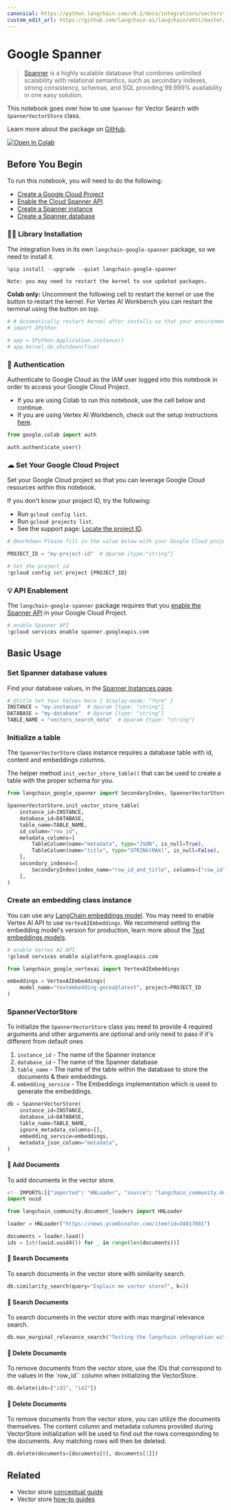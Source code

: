 ```yaml
---
canonical: https://python.langchain.com/v0.2/docs/integrations/vectorstores/google_spanner/
custom_edit_url: https://github.com/langchain-ai/langchain/edit/master/docs/docs/integrations/vectorstores/google_spanner.ipynb
---
```


# Google Spanner
> [Spanner](https://cloud.google.com/spanner) is a highly scalable database that combines unlimited scalability with relational semantics, such as secondary indexes, strong consistency, schemas, and SQL providing 99.999% availability in one easy solution.

This notebook goes over how to use `Spanner` for Vector Search with `SpannerVectorStore` class.

Learn more about the package on [GitHub](https://github.com/googleapis/langchain-google-spanner-python/).

[![Open In Colab](https://colab.research.google.com/assets/colab-badge.svg)](https://colab.research.google.com/github/googleapis/langchain-google-spanner-python/blob/main/docs/vector_store.ipynb)

## Before You Begin

To run this notebook, you will need to do the following:

 * [Create a Google Cloud Project](https://developers.google.com/workspace/guides/create-project)
 * [Enable the Cloud Spanner API](https://console.cloud.google.com/flows/enableapi?apiid=spanner.googleapis.com)
 * [Create a Spanner instance](https://cloud.google.com/spanner/docs/create-manage-instances)
 * [Create a Spanner database](https://cloud.google.com/spanner/docs/create-manage-databases)

### 🦜🔗 Library Installation
The integration lives in its own `langchain-google-spanner` package, so we need to install it.


```python
%pip install --upgrade --quiet langchain-google-spanner
```
```output
Note: you may need to restart the kernel to use updated packages.
```
**Colab only:** Uncomment the following cell to restart the kernel or use the button to restart the kernel. For Vertex AI Workbench you can restart the terminal using the button on top.


```python
# # Automatically restart kernel after installs so that your environment can access the new packages
# import IPython

# app = IPython.Application.instance()
# app.kernel.do_shutdown(True)
```

### 🔐 Authentication
Authenticate to Google Cloud as the IAM user logged into this notebook in order to access your Google Cloud Project.

* If you are using Colab to run this notebook, use the cell below and continue.
* If you are using Vertex AI Workbench, check out the setup instructions [here](https://github.com/GoogleCloudPlatform/generative-ai/tree/main/setup-env).


```python
from google.colab import auth

auth.authenticate_user()
```

### ☁ Set Your Google Cloud Project
Set your Google Cloud project so that you can leverage Google Cloud resources within this notebook.

If you don't know your project ID, try the following:

* Run `gcloud config list`.
* Run `gcloud projects list`.
* See the support page: [Locate the project ID](https://support.google.com/googleapi/answer/7014113).


```python
# @markdown Please fill in the value below with your Google Cloud project ID and then run the cell.

PROJECT_ID = "my-project-id"  # @param {type:"string"}

# Set the project id
!gcloud config set project {PROJECT_ID}
```

### 💡 API Enablement
The `langchain-google-spanner` package requires that you [enable the Spanner API](https://console.cloud.google.com/flows/enableapi?apiid=spanner.googleapis.com) in your Google Cloud Project.


```python
# enable Spanner API
!gcloud services enable spanner.googleapis.com
```

## Basic Usage

### Set Spanner database values
Find your database values, in the [Spanner Instances page](https://console.cloud.google.com/spanner?_ga=2.223735448.2062268965.1707700487-2088871159.1707257687).


```python
# @title Set Your Values Here { display-mode: "form" }
INSTANCE = "my-instance"  # @param {type: "string"}
DATABASE = "my-database"  # @param {type: "string"}
TABLE_NAME = "vectors_search_data"  # @param {type: "string"}
```

### Initialize a table
The `SpannerVectorStore` class instance requires a database table with id, content and embeddings columns. 

The helper method `init_vector_store_table()` that can be used to create a table with the proper schema for you.


```python
from langchain_google_spanner import SecondaryIndex, SpannerVectorStore, TableColumn

SpannerVectorStore.init_vector_store_table(
    instance_id=INSTANCE,
    database_id=DATABASE,
    table_name=TABLE_NAME,
    id_column="row_id",
    metadata_columns=[
        TableColumn(name="metadata", type="JSON", is_null=True),
        TableColumn(name="title", type="STRING(MAX)", is_null=False),
    ],
    secondary_indexes=[
        SecondaryIndex(index_name="row_id_and_title", columns=["row_id", "title"])
    ],
)
```

### Create an embedding class instance

You can use any [LangChain embeddings model](/docs/integrations/text_embedding/).
You may need to enable Vertex AI API to use `VertexAIEmbeddings`. We recommend setting the embedding model's version for production, learn more about the [Text embeddings models](https://cloud.google.com/vertex-ai/docs/generative-ai/model-reference/text-embeddings).


```python
# enable Vertex AI API
!gcloud services enable aiplatform.googleapis.com
```


```python
from langchain_google_vertexai import VertexAIEmbeddings

embeddings = VertexAIEmbeddings(
    model_name="textembedding-gecko@latest", project=PROJECT_ID
)
```

### SpannerVectorStore

To initialize the `SpannerVectorStore` class you need to provide 4 required arguments and other arguments are optional and only need to pass if it's different from default ones

1. `instance_id` - The name of the Spanner instance
1. `database_id` - The name of the Spanner database
1. `table_name` - The name of the table within the database to store the documents & their embeddings.
1. `embedding_service` - The Embeddings implementation which is used to generate the embeddings.


```python
db = SpannerVectorStore(
    instance_id=INSTANCE,
    database_id=DATABASE,
    table_name=TABLE_NAME,
    ignore_metadata_columns=[],
    embedding_service=embeddings,
    metadata_json_column="metadata",
)
```

#### 🔐 Add Documents
To add documents in the vector store.


```python
<!--IMPORTS:[{"imported": "HNLoader", "source": "langchain_community.document_loaders", "docs": "https://api.python.langchain.com/en/latest/document_loaders/langchain_community.document_loaders.hn.HNLoader.html", "title": "Google Spanner"}]-->
import uuid

from langchain_community.document_loaders import HNLoader

loader = HNLoader("https://news.ycombinator.com/item?id=34817881")

documents = loader.load()
ids = [str(uuid.uuid4()) for _ in range(len(documents))]
```

#### 🔐 Search Documents
To search documents in the vector store with similarity search.


```python
db.similarity_search(query="Explain me vector store?", k=3)
```

#### 🔐 Search Documents
To search documents in the vector store with max marginal relevance search.


```python
db.max_marginal_relevance_search("Testing the langchain integration with spanner", k=3)
```

#### 🔐 Delete Documents
To remove documents from the vector store, use the IDs that correspond to the values in the `row_id`` column when initializing the VectorStore.


```python
db.delete(ids=["id1", "id2"])
```

#### 🔐 Delete Documents
To remove documents from the vector store, you can utilize the documents themselves. The content column and metadata columns provided during VectorStore initialization will be used to find out the rows corresponding to the documents. Any matching rows will then be deleted.


```python
db.delete(documents=[documents[0], documents[1]])
```


## Related

- Vector store [conceptual guide](/docs/concepts/#vector-stores)
- Vector store [how-to guides](/docs/how_to/#vector-stores)
